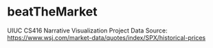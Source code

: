 # beatTheMarket
UIUC CS416 Narrative Visualization Project
Data Source: https://www.wsj.com/market-data/quotes/index/SPX/historical-prices
